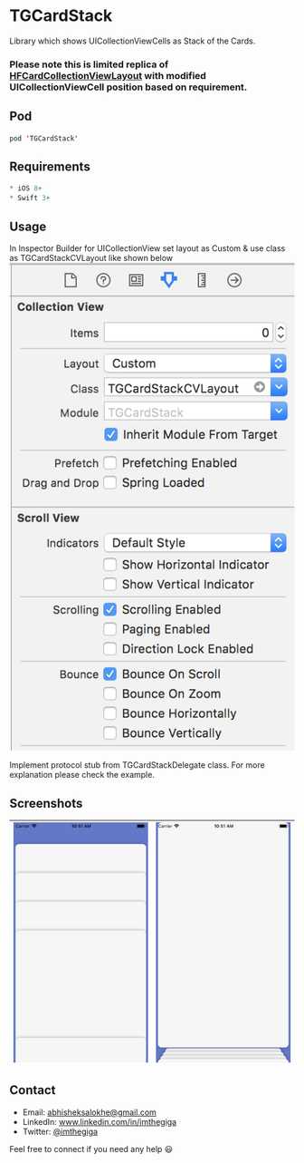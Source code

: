 # TGCardStack
Library which shows UICollectionViewCells as Stack of the Cards.

### Please note this is limited replica of [HFCardCollectionViewLayout](https://github.com/hfrahmann/HFCardCollectionViewLayout) with modified UICollectionViewCell position based on requirement.



Pod
------
```swift
pod 'TGCardStack'
```

Requirements
------
```swift
* iOS 8+
* Swift 3+
```

Usage
------

In Inspector Builder for UICollectionView set layout as Custom & use class as TGCardStackCVLayout like shown below
![3](/Images/3.png)

Implement protocol stub from TGCardStackDelegate class. For more explanation please check the example.

Screenshots
------
|![1](/Images/1.png)|![2](/Images/2.png)
|:---:|:---:|


Contact
------
* Email: abhisheksalokhe@gmail.com
* LinkedIn: www.linkedin.com/in/imthegiga
* Twitter: [@imthegiga](https://twitter.com/imthegiga)

Feel free to connect if you need any help :smiley:
